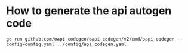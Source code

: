 # How to generate the api autogen code

```
go run github.com/oapi-codegen/oapi-codegen/v2/cmd/oapi-codegen --config=config.yaml ../config/api_codegen.yaml
```
